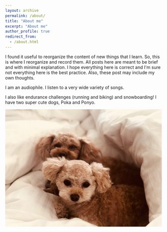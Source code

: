 ```yaml
---
layout: archive
permalink: /about/
title: "About me"
excerpt: "About me"
author_profile: true
redirect_from:
  - /about.html
---
```


I found it useful to reorganize the content of new things that I learn.
So, this is where I reorganize and record them.
All posts here are meant to be brief and with minimal explanation.
I hope everything here is correct and I'm sure not everything here is the best practice.
Also, these post may include my own thoughts.

I am an audiophile.
I listen to a very wide variety of songs.

I also like endurance challenges (running and biking) and snowboarding!
I have two super cute dogs, Poka and Ponyo.

![](/assets/images/poka_ponyo.JPG)
